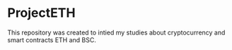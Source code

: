 # ProjectETH
This repository was created to intied my studies about cryptocurrency and smart contracts ETH and BSC. 
